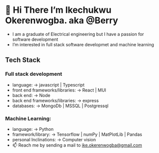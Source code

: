 # 👋 Hi There I’m Ikechukwu Okerenwogba. aka  @Berry
-  I am a graduate of Electrical engineering but I have a passion for software development
- I’m interested in full stack software developmet and machine learning
## Tech Stack
### Full stack development
  - language: -> javascript | Typescript
  - front end frameworks/libraries: -> React | MUI
  - back end: -> Node
  - back end frameworks/libraries: -> express
  - databases: -> MongoDb | MSSQL | Postgressql
### Machine Learning:
  - language: -> Python
  - framework/library: -> Tensorflow | numPy | MatPlotLib | Pandas
  - personal Inclinations: -> Computer vision
- 📫 Reach me by sending a mail to ike.okerenwogba@gmail.com

<!---
BerryGIT-ME/BerryGIT-ME is a ✨ special ✨ repository because its `README.md` (this file) appears on your GitHub profile.
You can click the Preview link to take a look at your changes.
--->
